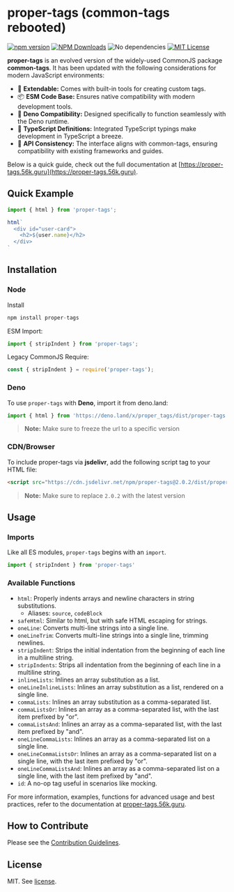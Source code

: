 # proper-tags (common-tags rebooted)

[![npm version](https://badge.fury.io/js/proper-tags.svg)](https://badge.fury.io/js/proper-tags) [![NPM Downloads](https://img.shields.io/npm/dw/proper-tags.svg)](https://www.npmjs.org/package/proper-tags)
![No dependencies](https://img.shields.io/badge/dependencies-none-brightgreen) [![MIT License](https://img.shields.io/badge/license-MIT-blue.svg)](https://github.com/Hexagon/proper-tags/blob/master/LICENSE)

**proper-tags** is an evolved version of the widely-used CommonJS package **common-tags**. It has been updated with the following considerations for modern JavaScript environments:

* 🌟 **Extendable:** Comes with built-in tools for creating custom tags.
* 📦 **ESM Code Base:** Ensures native compatibility with modern development tools.
* 🦕 **Deno Compatibility:** Designed specifically to function seamlessly with the Deno runtime.
* 📝 **TypeScript Definitions:** Integrated TypeScript typings make development in TypeScript a breeze.
* 🔄 **API Consistency:** The interface aligns with common-tags, ensuring compatibility with existing frameworks and guides.

Below is a quick guide, check out the full documentation at [https://proper-tags.56k.guru](https://proper-tags.56k.guru).

## Quick Example

```js
import { html } from 'proper-tags';

html`
  <div id="user-card">
    <h2>${user.name}</h2>
  </div>
`
```
## Installation

### Node

Install

```js
npm install proper-tags
```

ESM Import:

```js
import { stripIndent } from 'proper-tags';
```

Legacy CommonJS Require:

```js
const { stripIndent } = require('proper-tags');
```

### Deno 

To use `proper-tags` with **Deno**, import it from deno.land:

```js
import { html } from 'https://deno.land/x/proper_tags/dist/proper-tags.js';
```

> **Note:** Make sure to freeze the url to a specific version

### CDN/Browser

To include proper-tags via **jsdelivr**, add the following script tag to your HTML file:

```html
<script src="https://cdn.jsdelivr.net/npm/proper-tags@2.0.2/dist/proper-tags.umd.js"></script>
```

> **Note:** Make sure to replace `2.0.2` with the latest version


## Usage

### Imports

Like all ES modules, `proper-tags` begins with an `import`.

```js
import { stripIndent } from 'proper-tags'
```

### Available Functions

* `html`: Properly indents arrays and newline characters in string substitutions.
   * Aliases: `source`, `codeBlock`
* `safeHtml`: Similar to html, but with safe HTML escaping for strings.
* `oneLine`: Converts multi-line strings into a single line.
* `oneLineTrim`: Converts multi-line strings into a single line, trimming newlines.
* `stripIndent`: Strips the initial indentation from the beginning of each line in a multiline string.
* `stripIndents`: Strips all indentation from the beginning of each line in a multiline string.
* `inlineLists`: Inlines an array substitution as a list.
* `oneLineInlineLists`: Inlines an array substitution as a list, rendered on a single line.
* `commaLists`: Inlines an array substitution as a comma-separated list.
* `commaListsOr`: Inlines an array as a comma-separated list, with the last item prefixed by "or".
* `commaListsAnd`: Inlines an array as a comma-separated list, with the last item prefixed by "and".
* `oneLineCommaLists`: Inlines an array as a comma-separated list on a single line.
* `oneLineCommaListsOr`: Inlines an array as a comma-separated list on a single line, with the last item prefixed by "or".
* `oneLineCommaListsAnd`: Inlines an array as a comma-separated list on a single line, with the last item prefixed by "and".
* `id`: A no-op tag useful in scenarios like mocking.

For more information, examples, functions for advanced usage and best practices, refer to the documentation at [proper-tags.56k.guru](https://proper-tags.56k.guru).

## How to Contribute

Please see the [Contribution Guidelines](https://proper-tags.56k.guru/contributing.html).

## License

MIT. See [license](https://proper-tags.56k.guru/license.html).
